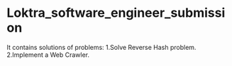 # Loktra_software_engineer_submission
It contains solutions of problems: 
  1.Solve Reverse Hash problem.
  2.Implement a Web Crawler.
